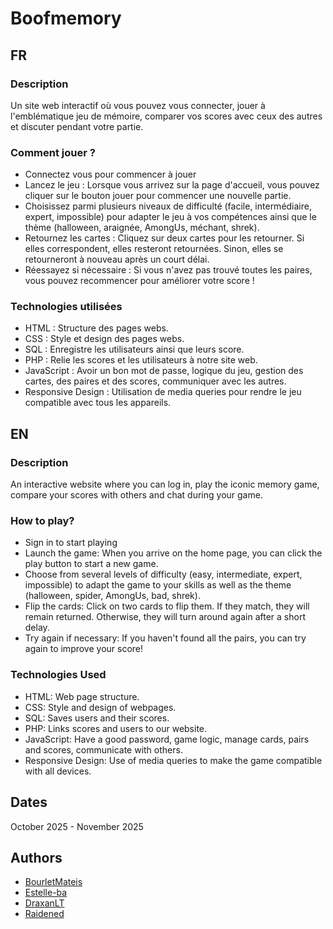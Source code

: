 # Boofmemory



## FR

### Description
Un site web interactif où vous pouvez vous connecter, jouer à l'emblématique jeu de mémoire, comparer vos scores avec ceux des autres et discuter pendant votre partie.


### Comment jouer ?
- Connectez vous pour commencer à jouer
- Lancez le jeu : Lorsque vous arrivez sur la page d'accueil, vous pouvez cliquer sur le bouton jouer pour commencer une nouvelle partie.
- Choisissez parmi plusieurs niveaux de difficulté (facile, intermédiaire, expert, impossible) pour adapter le jeu à vos compétences ainsi que le thème (halloween, araignée, AmongUs, méchant, shrek).
- Retournez les cartes : Cliquez sur deux cartes pour les retourner. Si elles correspondent, elles resteront retournées. Sinon, elles se retourneront à nouveau après un court délai.
- Réessayez si nécessaire : Si vous n'avez pas trouvé toutes les paires, vous pouvez recommencer pour améliorer votre score !

### Technologies utilisées

- HTML : Structure des pages webs.
- CSS : Style et design des pages webs.
- SQL : Enregistre les utilisateurs ainsi que leurs score.
- PHP : Relie les scores et les utilisateurs à notre site web.
- JavaScript : Avoir un bon mot de passe, logique du jeu, gestion des cartes, des paires et des scores, communiquer avec les autres.
- Responsive Design : Utilisation de media queries pour rendre le jeu compatible avec tous les appareils.

## EN

### Description
An interactive website where you can log in, play the iconic memory game, compare your scores with others and chat during your game.


### How to play?
- Sign in to start playing
- Launch the game: When you arrive on the home page, you can click the play button to start a new game.
- Choose from several levels of difficulty (easy, intermediate, expert, impossible) to adapt the game to your skills as well as the theme (halloween, spider, AmongUs, bad, shrek).
- Flip the cards: Click on two cards to flip them. If they match, they will remain returned. Otherwise, they will turn around again after a short delay.
- Try again if necessary: If you haven't found all the pairs, you can try again to improve your score!

### Technologies Used

- HTML: Web page structure.
- CSS: Style and design of webpages.
- SQL: Saves users and their scores.
- PHP: Links scores and users to our website.
- JavaScript: Have a good password, game logic, manage cards, pairs and scores, communicate with others.
- Responsive Design: Use of media queries to make the game compatible with all devices.

## Dates
October 2025 - November 2025

## Authors

- [BourletMateis](https://github.com/BourletMateis)
- [Estelle-ba](https://github.com/Estelle-ba)
- [DraxanLT](https://github.com/DraxanLT)
- [Raidened](https://github.com/Raidened)
